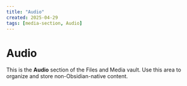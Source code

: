 ```yaml
---
title: "Audio"
created: 2025-04-29
tags: [media-section, Audio]
---
```


# Audio

This is the **Audio** section of the Files and Media vault.
Use this area to organize and store non-Obsidian-native content.
